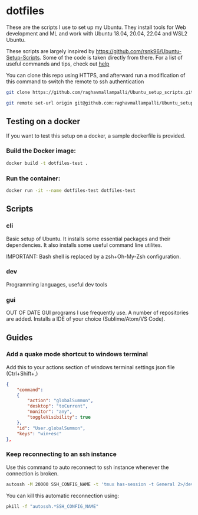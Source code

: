 # dotfiles
These are the scripts I use to set up my Ubuntu. They install tools for Web development and ML and work with Ubuntu 18.04, 20.04, 22.04 and WSL2 Ubuntu.

These scripts are largely inspired by https://github.com/rsnk96/Ubuntu-Setup-Scripts. Some of the code is taken directly from there. 
For a list of useful commands and tips, check out [help](Help.md)

You can clone this repo using HTTPS, and afterward run a modification of this command to switch the remote to ssh authentication
```bash
git clone https://github.com/raghavmallampalli/Ubuntu_setup_scripts.git
```

```bash
git remote set-url origin git@github.com:raghavmallampalli/Ubuntu_setup_scripts.git
```

## Testing on a docker
If you want to test this setup on a docker, a sample dockerfile is provided. 

### Build the Docker image:
```bash
docker build -t dotfiles-test .
```

### Run the container:
```bash
docker run -it --name dotfiles-test dotfiles-test
```

## Scripts
### cli
Basic setup of Ubuntu. It installs some essential packages and their dependencies. It also installs some useful command line utilites.

IMPORTANT: Bash shell is replaced by a zsh+Oh-My-Zsh configuration.

### dev
Programming languages, useful dev tools

### gui
OUT OF DATE
GUI programs I use frequently use. A number of repositories are added. Installs a IDE of your choice (Sublime/Atom/VS Code).

## Guides
### Add a quake mode shortcut to windows terminal
Add this to your actions section of windows terminal settings json file (Ctrl+Shift+,)
```json
{
    "command": 
    {
        "action": "globalSummon",
        "desktop": "toCurrent",
        "monitor": "any",
        "toggleVisibility": true
    },
    "id": "User.globalSummon",
    "keys": "win+esc"
},
```
### Keep reconnecting to an ssh instance
Use this command to auto reconnect to ssh instance whenever the connection is broken.

```bash
autossh -M 20000 SSH_CONFIG_NAME -t 'tmux has-session -t General 2>/dev/null && tmux attach -t General || tmux'
```

You can kill this automatic reconnection using:

```bash
pkill -f "autossh.*SSH_CONFIG_NAME"
```
